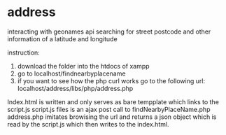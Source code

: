 # address
interacting with geonames api searching for street  postcode and other information of a latitude and longitude



instruction:
1. download the folder into the htdocs of xampp
2. go to localhost/findnearbyplacename
3. if you want to see how the php curl works go to the following url:
  localhost/address/libs/php/address.php



Index.html is written and only serves as bare tempplate which links to
the script.js
script.js files is an ajax post call to findNearbyPlaceName.php
address.php imitates browising the url and returns a json object
which is read by the script.js which then writes to the index.html.
